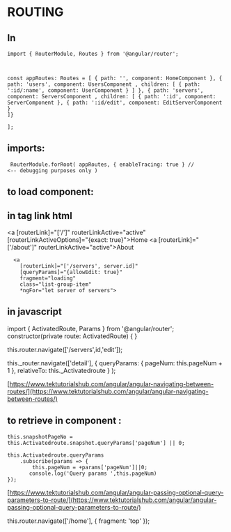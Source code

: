 # ROUTING
## In 

<code>import { RouterModule, Routes } from '@angular/router';

const appRoutes: Routes = [
  { path: '', component: HomeComponent },
  { path: 'users', component: UsersComponent , children: [
        { path: ':id/:name', component: UserComponent }
   ] },
  { path: 'servers', component: ServersComponent , children: [
      { path: ':id', component: ServerComponent },
      { path: ':id/edit', component: EditServerComponent } 
  ]}  
];</code>

## imports:

<code>    RouterModule.forRoot(
      appRoutes,
      { enableTracing: true } // <-- debugging purposes only
    )
</code>
## to load component:

<code><router-outlet></router-outlet></code>


## in tag link html

<a [routerLink]="['/']" routerLinkActive="active" [routerLinkActiveOptions]="{exact: true}">Home</a>
<a [routerLink]="['/about']" routerLinkActive="active">About</a>

      <a
        [routerLink]="['/servers', server.id]"
        [queryParams]="{allowEdit: true}" 
        fragment="loading"
        class="list-group-item"
        *ngFor="let server of servers">


## in javascript

import { ActivatedRoute, Params } from '@angular/router';
constructor(private route: ActivatedRoute) { }

this.router.navigate(['/servers',id,'edit']);

this._router.navigate(['detail'], { queryParams: { pageNum: this.pageNum + 1 }, relativeTo: this._Activatedroute } );

[https://www.tektutorialshub.com/angular/angular-navigating-between-routes/](https://www.tektutorialshub.com/angular/angular-navigating-between-routes/)

## to retrieve in component :

    this.snapshotPageNo = this.Activatedroute.snapshot.queryParams['pageNum'] || 0;
     
    this.Activatedroute.queryParams
        .subscribe(params => { 
            this.pageNum = +params['pageNum']||0;
           console.log('Query params ',this.pageNum) 
    });

[https://www.tektutorialshub.com/angular/angular-passing-optional-query-parameters-to-route/](https://www.tektutorialshub.com/angular/angular-passing-optional-query-parameters-to-route/)

this.router.navigate(['/home'], { fragment: 'top' });






